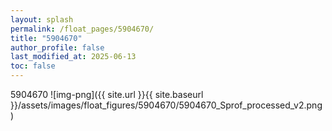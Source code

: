```yaml
---
layout: splash
permalink: /float_pages/5904670/
title: "5904670"
author_profile: false
last_modified_at: 2025-06-13
toc: false
---
```

 
5904670
![img-png]({{ site.url }}{{ site.baseurl }}/assets/images/float_figures/5904670/5904670_Sprof_processed_v2.png)